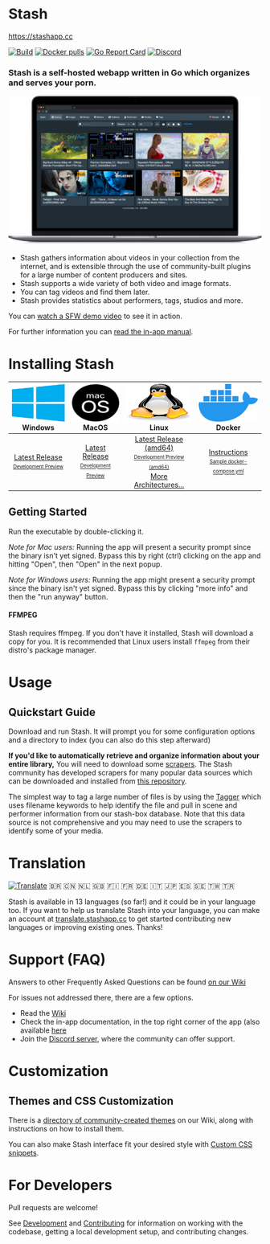 # Stash
https://stashapp.cc

[![Build](https://github.com/stashapp/stash/actions/workflows/build.yml/badge.svg?branch=develop&event=push)](https://github.com/stashapp/stash/actions/workflows/build.yml)
[![Docker pulls](https://img.shields.io/docker/pulls/stashapp/stash.svg)](https://hub.docker.com/r/stashapp/Stash 'DockerHub')
[![Go Report Card](https://goreportcard.com/badge/github.com/stashapp/stash)](https://goreportcard.com/report/github.com/stashapp/stash)
[![Discord](https://img.shields.io/discord/559159668438728723.svg?logo=discord)](https://discord.gg/2TsNFKt)

### **Stash is a self-hosted webapp written in Go which organizes and serves your porn.**
![demo image](docs/readme_assets/demo_image.png)

* Stash gathers information about videos in your collection from the internet, and is extensible through the use of community-built plugins for a large number of content producers and sites.
* Stash supports a wide variety of both video and image formats.
* You can tag videos and find them later.
* Stash provides statistics about performers, tags, studios and more.

You can [watch a SFW demo video](https://vimeo.com/545323354) to see it in action.

For further information you can [read the in-app manual](ui/v2.5/src/docs/en).

# Installing Stash

<img src="docs/readme_assets/windows_logo.svg" width="100%" height="75"> Windows | <img src="docs/readme_assets/mac_logo.svg" width="100%" height="75"> MacOS| <img src="docs/readme_assets/linux_logo.svg" width="100%" height="75"> Linux | <img src="docs/readme_assets/docker_logo.svg" width="100%" height="75"> Docker
:---:|:---:|:---:|:---:
[Latest Release](https://github.com/stashapp/stash/releases/latest/download/stash-win.exe) <br /> <sup><sub>[Development Preview](https://github.com/stashapp/stash/releases/download/latest_develop/stash-win.exe)</sub></sup> | [Latest Release](https://github.com/stashapp/stash/releases/latest/download/Stash-macos.app.zip) <br /> <sup><sub>[Development Preview](https://github.com/stashapp/stash/releases/download/latest_develop/Stash-macos.app.zip)</sub></sup> | [Latest Release (amd64)](https://github.com/stashapp/stash/releases/latest/download/stash-linux) <br /> <sup><sub>[Development Preview (amd64)](https://github.com/stashapp/stash/releases/download/latest_develop/stash-linux)</sub></sup> <br /> [More Architectures...](https://github.com/stashapp/stash/releases/latest) | [Instructions](docker/production/README.md) <br /> <sup><sub> [Sample docker-compose.yml](docker/production/docker-compose.yml)</sub></sup>

## Getting Started
Run the executable by double-clicking it.

*Note for Mac users:* Running the app will present a security prompt since the binary isn't yet signed. Bypass this by right (ctrl) clicking on the app and hitting "Open", then "Open" in the next popup.

*Note for Windows users:* Running the app might present a security prompt since the binary isn't yet signed. Bypass this by clicking "more info" and then the "run anyway" button.

#### FFMPEG
Stash requires ffmpeg. If you don't have it installed, Stash will download a copy for you. It is recommended that Linux users install `ffmpeg` from their distro's package manager.

# Usage

## Quickstart Guide
Download and run Stash. It will prompt you for some configuration options and a directory to index (you can also do this step afterward)

**If you'd like to automatically retrieve and organize information about your entire library,**  You will need to download some [scrapers](https://github.com/stashapp/stash/tree/develop/ui/v2.5/src/docs/en/Scraping.md). The Stash community has developed scrapers for many popular data sources which can be downloaded and installed from [this repository](https://github.com/stashapp/CommunityScrapers).

The simplest way to tag a large number of files is by using the [Tagger](https://github.com/stashapp/stash/blob/develop/ui/v2.5/src/docs/en/Tagger.md) which uses filename keywords to help identify the file and pull in scene and performer information from our stash-box database. Note that this data source is not comprehensive and you may need to use the scrapers to identify some of your media.

# Translation
[![Translate](https://translate.stashapp.cc/widgets/stash/-/stash-desktop-client/svg-badge.svg)](https://translate.stashapp.cc/engage/stash/)
🇧🇷 🇨🇳 🇳🇱 🇬🇧 🇫🇮 🇫🇷 🇩🇪 🇮🇹 🇯🇵 🇪🇸 🇸🇪 🇹🇼 🇹🇷

Stash is available in 13 languages (so far!) and it could be in your language too. If you want to help us translate Stash into your language, you can make an account at [translate.stashapp.cc](https://translate.stashapp.cc/projects/stash/stash-desktop-client/) to get started contributing new languages or improving existing ones. Thanks!

# Support (FAQ)

Answers to other Frequently Asked Questions can be found [on our Wiki](https://github.com/stashapp/stash/wiki/FAQ)

For issues not addressed there, there are a few options.

* Read the [Wiki](https://github.com/stashapp/stash/wiki)
* Check the in-app documentation, in the top right corner of the app (also available [here](https://github.com/stashapp/stash/tree/develop/ui/v2.5/src/docs/en)
* Join the [Discord server](https://discord.gg/2TsNFKt), where the community can offer support.

# Customization

## Themes and CSS Customization
There is a [directory of community-created themes](https://github.com/stashapp/stash/wiki/Themes) on our Wiki, along with instructions on how to install them.

You can also make Stash interface fit your desired style with [Custom CSS snippets](https://github.com/stashapp/stash/wiki/Custom-CSS-snippets).

# For Developers

Pull requests are welcome! 

See [Development](docs/DEVELOPMENT.md) and [Contributing](docs/CONTRIBUTING.md) for information on working with the codebase, getting a local development setup, and contributing changes.
